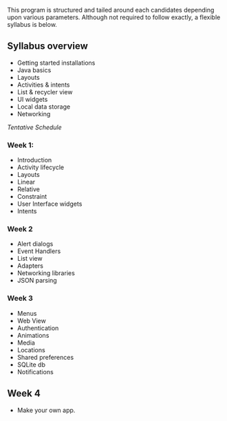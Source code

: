 This program is structured and tailed around each candidates depending upon various parameters. Although not required to follow exactly, a flexible syllabus is below.

## Syllabus overview
- Getting started installations
- Java basics
- Layouts
- Activities & intents
- List & recycler view
- UI widgets
- Local data storage
- Networking

*Tentative Schedule*

### Week 1:
- Introduction
- Activity lifecycle
- Layouts
 - Linear
 - Relative
 - Constraint
- User Interface widgets
- Intents

### Week 2
- Alert dialogs
- Event Handlers
- List view
- Adapters
- Networking libraries
- JSON parsing

### Week 3
- Menus
- Web View
- Authentication
- Animations
- Media
- Locations
- Shared preferences
- SQLite db
- Notifications

## Week 4
- Make your own app.
